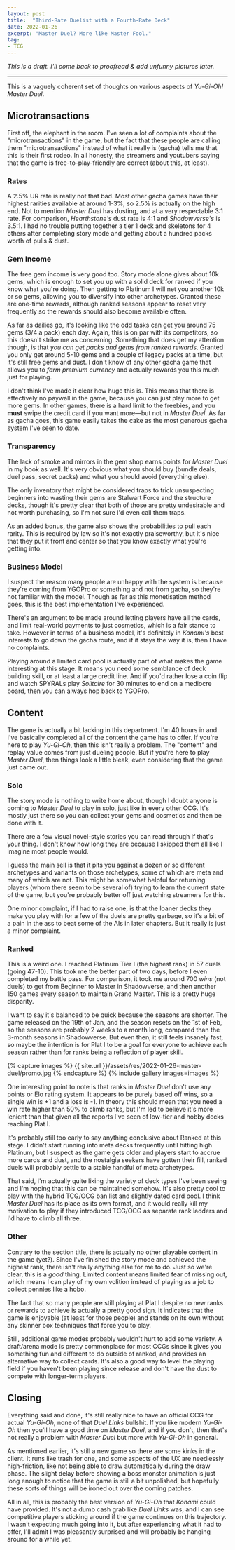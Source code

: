```yaml
---
layout: post
title:  "Third-Rate Duelist with a Fourth-Rate Deck"
date: 2022-01-26
excerpt: "Master Duel? More like Master Fool."
tag:
- TCG
---
```


_This is a draft. I'll come back to proofread & add unfunny pictures later._

---

This is a vaguely coherent set of thoughts on various aspects of _Yu-Gi-Oh! Master Duel_.

## Microtransactions

First off, the elephant in the room. I've seen a lot of complaints about the "microtransactions" in the game, but the fact that these people are calling them "microtransactions" instead of what it really is (gacha) tells me that this is their first rodeo. In all honesty, the streamers and youtubers saying that the game is free-to-play-friendly are correct (about this, at least).

### Rates

A 2.5% UR rate is really not that bad. Most other gacha games have their highest rarities available at around 1-3%, so 2.5% is actually on the high end. Not to mention _Master Duel_ has dusting, and at a very respectable 3:1 rate. For comparison, _Hearthstone's_ dust rate is 4:1 and _Shadowverse's_ is 3.5:1. I had no trouble putting together a tier 1 deck and skeletons for 4 others after completing story mode and getting about a hundred packs worth of pulls & dust.

### Gem Income

The free gem income is very good too. Story mode alone gives about 10k gems, which is enough to set you up with a solid deck for ranked if you know what you're doing. Then getting to Platinum I will net you another 10k or so gems, allowing you to diversify into other archetypes. Granted these are one-time rewards, although ranked seasons appear to reset very frequently so the rewards should also become available often.

As far as dailies go, it's looking like the odd tasks can get you around 75 gems (3/4 a pack) each day. Again, this is on par with its competitors, so this doesn't strike me as concerning. Something that does get my attention though, is that _you can get packs and gems from ranked rewards_. Granted you only get around 5-10 gems and a couple of legacy packs at a time, but it's still free gems and dust. I don't know of any other gacha game that allows you to _farm premium currency_ and actually rewards you this much just for playing.

I don't think I've made it clear how huge this is. This means that there is effectively no paywall in the game, because you can just play more to get more gems. In other games, there is a hard limit to the freebies, and you **must** swipe the credit card if you want more—but not in _Master Duel_. As far as gacha goes, this game easily takes the cake as the most generous gacha system I've seen to date.

### Transparency

The lack of smoke and mirrors in the gem shop earns points for _Master Duel_ in my book as well. It's very obvious what you should buy (bundle deals, duel pass, secret packs) and what you should avoid (everything else).

The only inventory that might be considered traps to trick unsuspecting beginners into wasting their gems are Stalwart Force and the structure decks, though it's pretty clear that both of those are pretty undesirable and not worth purchasing, so I'm not sure I'd even call them traps.

As an added bonus, the game also shows the probabilities to pull each rarity. This is required by law so it's not exactly praiseworthy, but it's nice that they put it front and center so that you know exactly what you're getting into.

### Business Model

I suspect the reason many people are unhappy with the system is because they're coming from YGOPro or something and not from gacha, so they're not familiar with the model. Though as far as this monetisation method goes, this is the best implementation I've experienced.

There's an argument to be made around letting players have all the cards, and limit real-world payments to just cosmetics, which is a fair stance to take. However in terms of a business model, it's definitely in _Konami's_ best interests to go down the gacha route, and if it stays the way it is, then I have no complaints.

Playing around a limited card pool is actually part of what makes the game interesting at this stage. It means you need some semblance of deck building skill, or at least a large credit line. And if you'd rather lose a coin flip and watch SPYRALs play _Solitaire_ for 30 minutes to end on a mediocre board, then you can always hop back to YGOPro.

## Content

The game is actually a bit lacking in this department. I'm 40 hours in and I've basically completed all of the content the game has to offer. If you're here to play _Yu-Gi-Oh_, then this isn't really a problem. The "content" and replay value comes from just dueling people. But if you're here to play _Master Duel_, then things look a little bleak, even considering that the game just came out.

### Solo

The story mode is nothing to write home about, though I doubt anyone is coming to _Master Duel_ to play in solo, just like in every other CCG. It's mostly just there so you can collect your gems and cosmetics and then be done with it.

There are a few visual novel-style stories you can read through if that's your thing. I don't know how long they are because I skipped them all like I imagine most people would.

I guess the main sell is that it pits you against a dozen or so different archetypes and variants on those archetypes, some of which are meta and many of which are not. This might be somewhat helpful for returning players (whom there seem to be several of) trying to learn the current state of the game, but you're probably better off just watching streamers for this.

One minor complaint, if I had to raise one, is that the loaner decks they make you play with for a few of the duels are pretty garbage, so it's a bit of a pain in the ass to beat some of the AIs in later chapters. But it really is just a minor complaint.

### Ranked

This is a weird one. I reached Platinum Tier I (the highest rank) in 57 duels (going 47-10). This took me the better part of two days, before I even completed my battle pass. For comparison, it took me around 700 _wins_ (not duels) to get from Beginner to Master in Shadowverse, and then another 150 games every season to maintain Grand Master. This is a pretty huge disparity.

I want to say it's balanced to be quick because the seasons are shorter. The game released on the 19th of Jan, and the season resets on the 1st of Feb, so the seasons are probably 2 weeks to a month long, compared than the 3-month seasons in Shadowverse. But even then, it still feels insanely fast, so maybe the intention is for Plat I to be a goal for everyone to achieve each season rather than for ranks being a reflection of player skill.

{% capture images %}
    {{ site.url }}/assets/res/2022-01-26-master-duel/promo.jpg
{% endcapture %}
{% include gallery images=images %}

One interesting point to note is that ranks in _Master Duel_ don't use any points or Elo rating system. It appears to be purely based off wins, so a single win is +1 and a loss is -1. In theory this should mean that you need a win rate higher than 50% to climb ranks, but I'm led to believe it's more lenient than that given all the reports I've seen of low-tier and hobby decks reaching Plat I.

It's probably still too early to say anything conclusive about Ranked at this stage. I didn't start running into meta decks frequently until hitting high Platinum, but I suspect as the game gets older and players start to accrue more cards and dust, and the nostalgia seekers have gotten their fill, ranked duels will probably settle to a stable handful of meta archetypes.

That said, I'm actually quite liking the variety of deck types I've been seeing and I'm hoping that this can be maintained somehow. It's also pretty cool to play with the hybrid TCG/OCG ban list and slightly dated card pool. I think _Master Duel_ has its place as its own format, and it would really kill my motivation to play if they introduced TCG/OCG as separate rank ladders and I'd have to climb all three.

### Other

Contrary to the section title, there is actually no other playable content in the game (yet?). Since I've finished the story mode and achieved the highest rank, there isn't really anything else for me to do. Just so we're clear, this is a _good_ thing. Limited content means limited fear of missing out, which means I can play of my own volition instead of playing as a job to collect pennies like a hobo.

The fact that so many people are still playing at Plat I despite no new ranks or rewards to achieve is actually a pretty good sign. It indicates that the game is enjoyable (at least for those people) and stands on its own without any skinner box techniques that force you to play.

Still, additional game modes probably wouldn't hurt to add some variety. A draft/arena mode is pretty commonplace for most CCGs since it gives you something fun and different to do outside of ranked, and provides an alternative way to collect cards. It's also a good way to level the playing field if you haven't been playing since release and don't have the dust to compete with longer-term players.

## Closing

Everything said and done, it's still really nice to have an official CCG for actual _Yu-Gi-Oh_, none of that _Duel Links_ bullshit. If you like modern _Yu-Gi-Oh_ then you'll have a good time on _Master Duel_, and if you don't, then that's not really a problem with _Master Duel_ but more with _Yu-Gi-Oh_ in general.

As mentioned earlier, it's still a new game so there are some kinks in the client. It runs like trash for one, and some aspects of the UX are needlessly high-friction, like not being able to draw automatically during the draw phase. The slight delay before showing a boss monster animation is just long enough to notice that the game is still a bit unpolished, but hopefully these sorts of things will be ironed out over the coming patches.

All in all, this is probably the best version of _Yu-Gi-Oh_ that _Konami_ could have provided. It's not a dumb cash grab like _Duel Links_ was, and I can see competitive players sticking around if the game continues on this trajectory. I wasn't expecting much going into it, but after experiencing what it had to offer, I'll admit I was pleasantly surprised and will probably be hanging around for a while yet.
